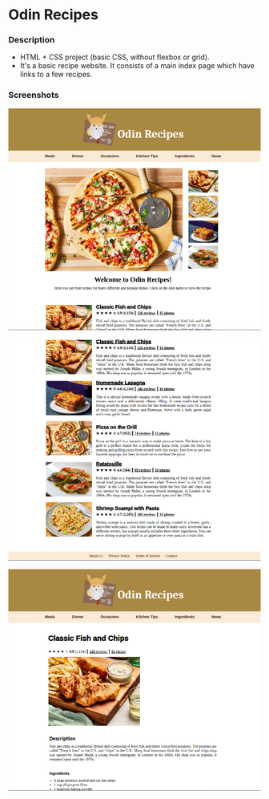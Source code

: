 # Odin Recipes

### Description

- HTML + CSS project (basic CSS, without flexbox or grid).
- It's a basic recipe website. It consists of a main index page which have links to a few recipes.

### Screenshots

![Homepage-1](./assets/homepage-1.png)

![Homepage-2](./assets/homepage-2.png)

![Fish and Chips Page](./assets/fish-and-chips-page.png)